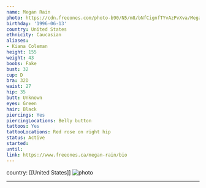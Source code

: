 ```yaml
---
name: Megan Rain
photo: https://cdn.freeones.com/photo-b90/N5/m8/bNfCignfTYvAzPvXva/Megan-Rain-does-a-sexy-Striptease-wearing-Denim_005_teaser.jpg?c=1560945225
birthday: '1996-06-13'
country: United States
ethnicity: Caucasian
aliases:
- Kiana Coleman
height: 155
weight: 43
boobs: Fake
bust: 32
cup: D
bra: 32D
waist: 27
hip: 35
butt: Unknown
eyes: Green
hair: Black
piercings: Yes
piercingLocations: Belly button
tattoos: Yes
tattooLocations: Red rose on right hip
status: Active
started:
until:
link: https://www.freeones.ca/megan-rain/bio
---
```

country: [[United States]]
![photo](https://cdn.freeones.com/photo-b90/N5/m8/bNfCignfTYvAzPvXva/Megan-Rain-does-a-sexy-Striptease-wearing-Denim_005_teaser.jpg?c=1560945225)
***

